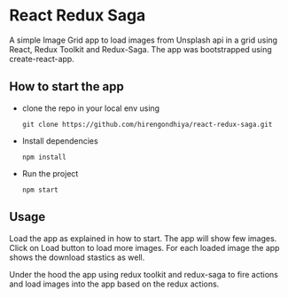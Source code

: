 # React Redux Saga

A simple Image Grid app to load images from Unsplash api in a grid using React, Redux Toolkit and Redux-Saga. The app was bootstrapped using create-react-app.

## How to start the app
  
- clone the repo in your local env using 
  ```
  git clone https://github.com/hirengondhiya/react-redux-saga.git
  ```
- Install dependencies
  ```
  npm install
  ```
- Run the project 
  ```
  npm start
  ```
## Usage
Load the app as explained in how to start. The app will show few images. Click on Load button to load more images. For each loaded image the app shows the download stastics as well.

Under the hood the app using redux toolkit and redux-saga to fire actions and load images into the app based on the redux actions.